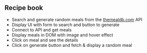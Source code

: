 ## Recipe book

- Search and generate random meals from the [themealdb.com](https://www.themealdb.com) API
- Display UI with form to search and button to generate
- Connect to API and get meals
- Display meals in DOM with image and hover effect
- Click on meal and see the details
- Click on generate button and fetch & display a random meal
